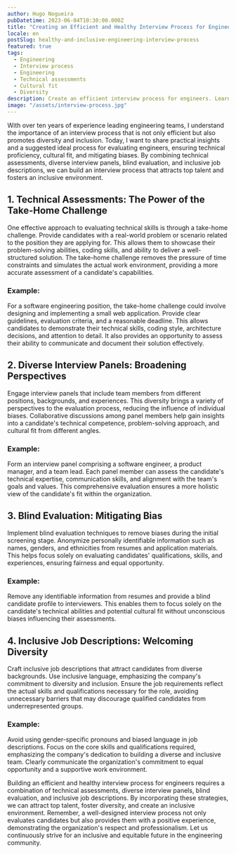 ```yaml
---
author: Hugo Nogueira
pubDatetime: 2023-06-04T10:30:00.000Z
title: "Creating an Efficient and Healthy Interview Process for Engineers: Insights from a Decade of Leading Engineering Teams"
locale: en
postSlug: healthy-and-inclusive-engineering-interview-process
featured: true
tags:
  - Engineering
  - Interview process
  - Engineering
  - Technical assessments
  - Cultural fit
  - Diversity
description: Create an efficient interview process for engineers. Learn practical tips for assessing skills, fit, and diversity, attracting top talent, and mitigating biases.
image: "/assets/interview-process.jpg"
---
```


With over ten years of experience leading engineering teams, I understand the importance of an interview process that is not only efficient but also promotes diversity and inclusion. Today, I want to share practical insights and a suggested ideal process for evaluating engineers, ensuring technical proficiency, cultural fit, and mitigating biases. By combining technical assessments, diverse interview panels, blind evaluation, and inclusive job descriptions, we can build an interview process that attracts top talent and fosters an inclusive environment.

## 1. Technical Assessments: The Power of the Take-Home Challenge

One effective approach to evaluating technical skills is through a take-home challenge. Provide candidates with a real-world problem or scenario related to the position they are applying for. This allows them to showcase their problem-solving abilities, coding skills, and ability to deliver a well-structured solution. The take-home challenge removes the pressure of time constraints and simulates the actual work environment, providing a more accurate assessment of a candidate's capabilities.

### Example:

For a software engineering position, the take-home challenge could involve designing and implementing a small web application. Provide clear guidelines, evaluation criteria, and a reasonable deadline. This allows candidates to demonstrate their technical skills, coding style, architecture decisions, and attention to detail. It also provides an opportunity to assess their ability to communicate and document their solution effectively.

## 2. Diverse Interview Panels: Broadening Perspectives

Engage interview panels that include team members from different positions, backgrounds, and experiences. This diversity brings a variety of perspectives to the evaluation process, reducing the influence of individual biases. Collaborative discussions among panel members help gain insights into a candidate's technical competence, problem-solving approach, and cultural fit from different angles.

### Example:

Form an interview panel comprising a software engineer, a product manager, and a team lead. Each panel member can assess the candidate's technical expertise, communication skills, and alignment with the team's goals and values. This comprehensive evaluation ensures a more holistic view of the candidate's fit within the organization.

## 3. Blind Evaluation: Mitigating Bias

Implement blind evaluation techniques to remove biases during the initial screening stage. Anonymize personally identifiable information such as names, genders, and ethnicities from resumes and application materials. This helps focus solely on evaluating candidates' qualifications, skills, and experiences, ensuring fairness and equal opportunity.

### Example:

Remove any identifiable information from resumes and provide a blind candidate profile to interviewers. This enables them to focus solely on the candidate's technical abilities and potential cultural fit without unconscious biases influencing their assessments.

## 4. Inclusive Job Descriptions: Welcoming Diversity

Craft inclusive job descriptions that attract candidates from diverse backgrounds. Use inclusive language, emphasizing the company's commitment to diversity and inclusion. Ensure the job requirements reflect the actual skills and qualifications necessary for the role, avoiding unnecessary barriers that may discourage qualified candidates from underrepresented groups.

### Example:

Avoid using gender-specific pronouns and biased language in job descriptions. Focus on the core skills and qualifications required, emphasizing the company's dedication to building a diverse and inclusive team. Clearly communicate the organization's commitment to equal opportunity and a supportive work environment.

Building an efficient and healthy interview process for engineers requires a combination of technical assessments, diverse interview panels, blind evaluation, and inclusive job descriptions. By incorporating these strategies, we can attract top talent, foster diversity, and create an inclusive environment. Remember, a well-designed interview process not only evaluates candidates but also provides them with a positive experience, demonstrating the organization's respect and professionalism. Let us continuously strive for an inclusive and equitable future in the engineering community.

